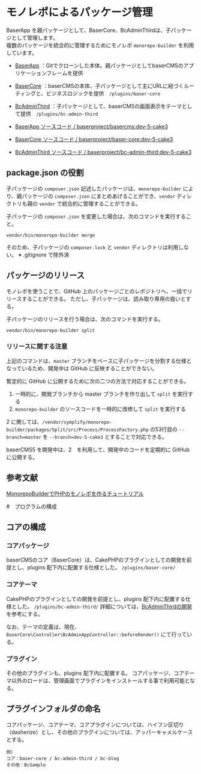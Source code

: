 # モノレポによるパッケージ管理

BaserApp を親パッケージとして、BaserCore、BcAdminThirdは、子パッケージとして管理します。  
複数のパッケージを統合的に管理するためにモノレポ `monorepo-builder` を利用しています。

- [BaserApp](https://github.com/baserproject/ucmitz) ：Gitでクローンした本体。親パッケージとしてbaserCMSのアプリケーションフレームを提供
- [BaserCore](https://github.com/baserproject/ucmitz/tree/dev/plugins/baser-core) ：baserCMSの本体、子パッケージとして主にURLに紐づくルーティングと、ビジネスロジックを提供　`/plugins/baser-core`
- [BcAdminThird](https://github.com/baserproject/ucmitz/tree/dev/plugins/bc-admin-third) ：子パッケージとして、baserCMSの画面表示をテーマとして提供　`/plugins/bc-admin-third`


- [BaserApp ソースコード / baserproject/basercms:dev-5-cake3](https://github.com/baserproject/ucmitz/tree/dev)
- [BaserCore ソースコード / baserproject/baser-core:dev-5-cake3](https://github.com/baserproject/baser-core/tree/dev-5-cake3)
- [BcAdminThird ソースコード / baserproject/bc-admin-third:dev-5-cake3](https://github.com/baserproject/bc-admin-third/tree/dev-5-cake3)

## package.json の役割
子パッケージの `composer.json` 記述したパッケージは、`monorepo-builder` により、親パッケージの `composer.json` にまとめあげることができ、`vendor` ディレクトリも親の `vendor` で統合的に管理することができる。

子パッケージの `composer.json` を変更した場合は、次のコマンドを実行すること。
```shell script
vendor/bin/monorepo-builder merge
```
そのため、子パッケージの `composer.lock` と `vendor` ディレクトリは利用しない。
※ .gitignore で除外済

## パッケージのリリース
モノレポを使うことで、GitHub 上のパッケージごとのレポジトリへ、一括でリリースすることができる。
ただし、子パッケージは、読み取り専用の扱いとする。

子パッケージのリリースを行う場合は、次のコマンドを実行する。
```shell script
vendor/bin/monorepo-builder split
```
### リリースに関する注意
上記のコマンドは、`master` ブランチをベースに子パッケージを分割する仕様となっているため、開発中は GitHub に反映することができない。

暫定的に GitHub に公開するために次の二つの方法で対応することができる。

1. 一時的に、開発ブランチから master ブランチを作り出して `split` を実行する
2. `monorepo-builder` のソースコードを一時的に改修して `split` を実行する

2 に関しては、`/vendor/symplify/monorepo-builder/packages/Split/src/Process/ProcessFactory.php` の53行目の `--branch=master` を `--branch=dev-5-cake3` とすることで対応できる。

baserCMS5 を開発中は、2　を利用して、開発中のコードを定期的に GitHub に公開する。

## 参考文献
[MonorepoBuilderでPHPのモノレポを作るチュートリアル](https://qiita.com/suin/items/421a55bdb009b2ada2d1)




#　プログラムの構成

## コアの構成

### コアパッケージ
baserCMSのコア（BaserCore）は、CakePHPのプラグインとしての開発を前提とし、plugins 配下内に配置する仕様とした。 `/plugins/baser-core/`

### コアテーマ
CakePHPのプラグインとしての開発を前提とし、plugins 配下内に配置する仕様とした。 `/plugins/bc-admin-third/`
詳細については、[BcAdminThirdの開発](https://github.com/baserproject/ucmitz/blob/dev/plugins/bc-admin-third/README.md) を参考にする。

なお、テーマの定義は、現在、`BaserCore\Controller\BcAdminAppController::beforeRender()` にて行っている。

### プラグイン
その他のプラグインも、plugins 配下内に配置する。
コアパッケージ、コアテーマ以外のロードは、管理画面でプラグインをインストールする事で利用可能となる。

## プラグインフォルダの命名

コアパッケージ、コアテーマ、コアプラグインについては、ハイフン区切り（dasherize）とし、その他のプラグインについては、アッパーキャメルケースとする。
```
例）
コア：baser-core / bc-admin-third / bc-blog
その他：BcSample
```
